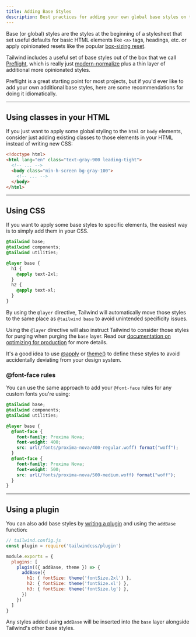 ```yaml
---
title: Adding Base Styles
description: Best practices for adding your own global base styles on top of Tailwind.
---
```


Base (or global) styles are the styles at the beginning of a stylesheet that set useful defaults for basic HTML elements like `<a>` tags, headings, etc. or apply opinionated resets like the popular [box-sizing reset](https://www.paulirish.com/2012/box-sizing-border-box-ftw/).

Tailwind includes a useful set of base styles out of the box that we call [Preflight](https://tailwindcss.com/docs/preflight), which is really just [modern-normalize](https://github.com/sindresorhus/modern-normalize) plus a thin layer of additional more opinionated styles.

Preflight is a great starting point for most projects, but if you'd ever like to add your own additional base styles, here are some recommendations for doing it idiomatically.

---

## Using classes in your HTML

If you just want to apply some global styling to the `html` or `body` elements, consider just adding existing classes to those elements in your HTML instead of writing new CSS:

```html
<!doctype html>
<html lang="en" class="text-gray-900 leading-tight">
  <!-- ... -->
  <body class="min-h-screen bg-gray-100">
    <!-- ... -->
  </body>
</html>
```

---

## Using CSS

If you want to apply some base styles to specific elements, the easiest way is to simply add them in your CSS.

```css
@tailwind base;
@tailwind components;
@tailwind utilities;

@layer base {
  h1 {
    @apply text-2xl;
  }
  h2 {
    @apply text-xl;
  }
}
```

By using the `@layer` directive, Tailwind will automatically move those styles to the same place as `@tailwind base` to avoid unintended specificity issues.

Using the `@layer` directive will also instruct Tailwind to consider those styles for purging when purging the `base` layer. Read our [documentation on optimizing for production](/docs/optimizing-for-production) for more details.

It's a good idea to use [@apply](https://tailwindcss.com/docs/functions-and-directives) or [theme()](https://tailwindcss.com/docs/functions-and-directives) to define these styles to avoid accidentally deviating from your design system.

### @font-face rules

You can use the same approach to add your `@font-face` rules for any custom fonts you're using:

```css
@tailwind base;
@tailwind components;
@tailwind utilities;

@layer base {
  @font-face {
    font-family: Proxima Nova;
    font-weight: 400;
    src: url(/fonts/proxima-nova/400-regular.woff) format("woff");
  }
  @font-face {
    font-family: Proxima Nova;
    font-weight: 500;
    src: url(/fonts/proxima-nova/500-medium.woff) format("woff");
  }
}
```

---

## Using a plugin

You can also add base styles by [writing a plugin](https://tailwindcss.com/docs/plugins) and using the `addBase` function:

```js
// tailwind.config.js
const plugin = require('tailwindcss/plugin')

module.exports = {
  plugins: [
    plugin(({ addBase, theme }) => {
      addBase({
        h1: { fontSize: theme('fontSize.2xl') },
        h2: { fontSize: theme('fontSize.xl') },
        h3: { fontSize: theme('fontSize.lg') },
      })
    })
  ]
}
```

Any styles added using `addBase` will be inserted into the `base` layer alongside Tailwind's other base styles.
